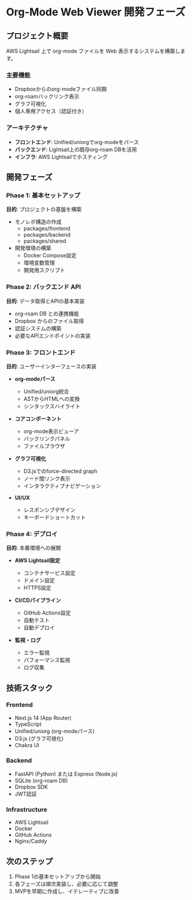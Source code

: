 # Org-Mode Web Viewer 開発フェーズ

## プロジェクト概要

AWS Lightsail 上で org-mode ファイルを Web 表示するシステムを構築します。

### 主要機能
- Dropboxからのorg-modeファイル同期
- org-roamバックリンク表示
- グラフ可視化
- 個人専用アクセス（認証付き）

### アーキテクチャ
- **フロントエンド**: Unified/uniorgでorg-modeをパース
- **バックエンド**: Lightsail上の既存org-roam DBを活用
- **インフラ**: AWS Lightsailでホスティング

## 開発フェーズ

### Phase 1: 基本セットアップ
**目的**: プロジェクトの基盤を構築

- モノレポ構造の作成
  - packages/frontend
  - packages/backend
  - packages/shared
- 開発環境の構築
  - Docker Compose設定
  - 環境変数管理
  - 開発用スクリプト

### Phase 2: バックエンド API
**目的**: データ取得とAPIの基本実装

- org-roam DB との連携機能
- Dropbox からのファイル取得
- 認証システムの構築
- 必要なAPIエンドポイントの実装

### Phase 3: フロントエンド
**目的**: ユーザーインターフェースの実装

- **org-modeパース**
  - Unified/uniorg統合
  - ASTからHTMLへの変換
  - シンタックスハイライト

- **コアコンポーネント**
  - org-mode表示ビューア
  - バックリンクパネル
  - ファイルブラウザ

- **グラフ可視化**
  - D3.jsでのforce-directed graph
  - ノード間リンク表示
  - インタラクティブナビゲーション

- **UI/UX**
  - レスポンシブデザイン
  - キーボードショートカット

### Phase 4: デプロイ
**目的**: 本番環境への展開

- **AWS Lightsail設定**
  - コンテナサービス設定
  - ドメイン設定
  - HTTPS設定

- **CI/CDパイプライン**
  - GitHub Actions設定
  - 自動テスト
  - 自動デプロイ

- **監視・ログ**
  - エラー監視
  - パフォーマンス監視
  - ログ収集

## 技術スタック

### Frontend
- Next.js 14 (App Router)
- TypeScript
- Unified/uniorg (org-modeパース)
- D3.js (グラフ可視化)
- Chakra UI

### Backend
- FastAPI (Python) または Express (Node.js)
- SQLite (org-roam DB)
- Dropbox SDK
- JWT認証

### Infrastructure
- AWS Lightsail
- Docker
- GitHub Actions
- Nginx/Caddy

## 次のステップ

1. Phase 1の基本セットアップから開始
2. 各フェーズは順次実装し、必要に応じて調整
3. MVPを早期に作成し、イテレーティブに改善



